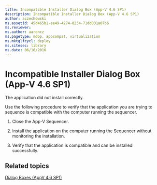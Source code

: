 ```yaml
---
title: Incompatible Installer Dialog Box (App-V 4.6 SP1)
description: Incompatible Installer Dialog Box (App-V 4.6 SP1)
author: aczechowski
ms.assetid: 45d465b1-ee49-4274-8234-71dd031a07b6
ms.reviewer:
ms.author: aaroncz
ms.pagetype: mdop, appcompat, virtualization
ms.mktglfcycl: deploy
ms.sitesec: library
ms.date: 06/16/2016
---
```



# Incompatible Installer Dialog Box (App-V 4.6 SP1)


The application did not install correctly.

Use the following procedure to verify that the application you are trying to sequence is compatible with the computer running the sequencer.

1.  Close the App-V Sequencer.

2.  Install the application on the computer running the Sequencer without monitoring the installation.

3.  Verify that the application is compatible and can be installed successfully.

## Related topics


[Dialog Boxes (AppV 4.6 SP1)](dialog-boxes--appv-46-sp1-.md)

 

 





